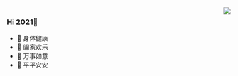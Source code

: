 <img align="right" src="https://github-readme-stats.vercel.app/api?username=liudf0716&show_icons=true&icon_color=CE1D2D&text_color=718096&bg_color=00000000&hide_title=true&hide_border=true" />

### Hi 2021👋

- :orange_book: 身体健康 
- :hammer: 阖家欢乐
- :ram: 万事如意
- :meat_on_bone: 平平安安
